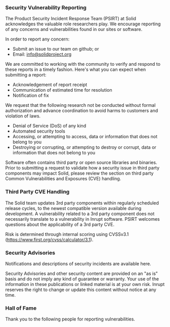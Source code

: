 ### Security Vulnerability Reporting 
The Product Security Incident Response Team (PSIRT) at Solid acknowledges the valuable role researchers play. We encourage reporting of any concerns and vulnerabilities found in our sites or software. 

In order to report any concern:
* Submit an issue to our team on github; or
* Email: info@solidproject.org

We are committed to working with the community to verify and respond to these reports in a timely fashion. Here's what you can expect when submitting a report:

* Acknowledgement of report receipt
* Communication of estimated time for resolution
* Notification of fix

We request that the following research not be conducted without formal authorization and advance coordination to avoid harms to customers and violation of laws. 

* Denial of Service (DoS) of any kind
* Automated security tools
* Accessing, or attempting to access, data or information that does not belong to you
* Destroying or corrupting, or attempting to destroy or corrupt, data or information that does not belong to you

Software often contains third party or open source libraries and binaries. Prior to submitting a request to validate how a security issue in third party components may impact Solid, please review the section on third party Common Vulnerabilities and Exposures (CVE) handling.

### Third Party CVE Handling
The Solid team updates 3rd party components within regularly scheduled release cycles, to the newest compatible version available during development. A vulnerability related to a 3rd party component does not necessarily translate to a vulnerability in Inrupt software. PSIRT welcomes questions about the applicability of a 3rd party CVE.

Risk is determined through internal scoring using CVSSv3.1 (https://www.first.org/cvss/calculator/3.1). 

### Security Advisories 
Notifications and descriptions of security incidents are available here.

Security Advisories and other security content are provided on an "as is" basis and do not imply any kind of guarantee or warranty. Your use of the information in these publications or linked material is at your own risk. Inrupt reserves the right to change or update this content without notice at any time.

### Hall of Fame
Thank you to the following people for reporting vulnerabilities.
